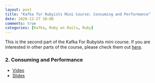```yaml
---
layout: post
title: "Kafka for Rubyists Mini Course: Consuming and Performance"
date: 2020-12-27 10:00
comments: true
categories: [Kafka, Ruby on Rails, Ruby]
---
```


This is the second part of the Kafka For Rubyists mini course. If you are interested in other parts of the course, please check them out [here](https://karolgalanciak.com/blog/2020/12/20/kafka-for-rubyists-mini-course/).

<!--more-->

### 2. Consuming and Performance

- [Video](https://www.youtube.com/watch?v=-MG9Qf-WJrA)
- [Slides](https://speakerdeck.com/azdaroth/kafka-for-rubyists-consuming-and-performance)
